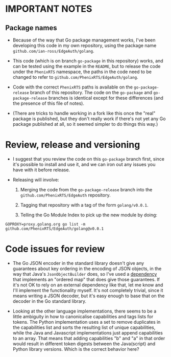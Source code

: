 # IMPORTANT NOTES

## Package names

 - Because of the way that Go package management works, I've been
   developing this code in my own repository, using the package name
   `github.com/ian-ross/EdgeAuth/golang`.

 - This code (which is on branch `go-package` in this repository)
   works, and can be tested using the example in the `README`, but to
   release the code under the `PhenixRTS` namespace, the paths in the
   code need to be changed to refer to
   `github.com/PhenixRTS/EdgeAuth/golang`.

 - Code with the correct `PhenixRTS` paths is available on the
   `go-package-release` branch of this repository. The code on the
   `go-package` and `go-package-release` branches is identical except
   for these differences (and the presence of this file of notes).

 - (There are tricks to handle working in a fork like this once the
   "real" package is published, but they don't really work if there's
   not yet any Go package published at all, so it seemed simpler to do
   things this way.)


# Review, release and versioning

 - I suggest that you review the code on this `go-package` branch
   first, since it's possible to install and use it, and we can iron
   out any issues you have with it before release.

 - Releasing will involve:
 
    1. Merging the code from the `go-package-release` branch into the
       `github.com/PhenixRTS/EdgeAuth` repository.
       
    2. Tagging that repository with a tag of the form
       `golang/v0.0.1`.
       
    3. Telling the Go Module Index to pick up the new module by doing:
    
```shell script
GOPROXY=proxy.golang.org go list -m github.com/PhenixRTS/EdgeAuth/golang@v0.0.1
```


# Code issues for review

 - The Go JSON encoder in the standard library doesn't give any
   guarantees about key ordering in the encoding of JSON objects, in
   the way that Java's `JsonObjectBuilder` does, so I've used a
   [dependency](https://github.com/iancoleman/orderedmap) that
   implements an "ordered map" that does give those guarantees. If
   it's not OK to rely on an external dependency like that, let me
   know and I'll implement the functionality myself. It's not
   completely trivial, since it means writing a JSON decoder, but it's
   easy enough to base that on the decoder in the Go standard library.

 - Looking at the other language implementations, there seems to be a
   little ambiguity in how to canonicalise capabilities and tags lists
   for tokens. The Python implementation uses a set to remove
   duplicates in the capabilities list and sorts the resulting list of
   unique capabilities, while the Java and Javascript implementations
   just append capabilities to an array. That means that adding
   capabilities "b" and "a" in that order would result in different
   token digests between the Java(script) and Python library versions.
   Which is the correct behavior here?
   